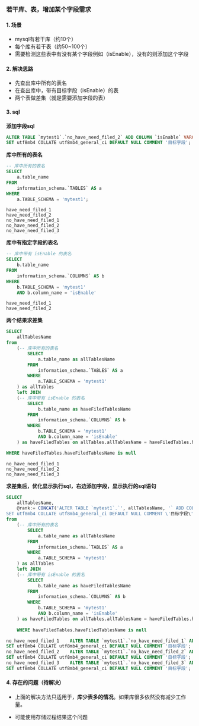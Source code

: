 ### 若干库、表，增加某个字段需求

#### 1. 场景

- mysql有若干库（约10个）
- 每个库有若干表（约50~100个）
- 需要检测这些表中有没有某个字段例如（isEnable），没有的则添加这个字段



#### 2. 解决思路

- 先查出库中所有的表名
- 在查出库中，带有目标字段（isEnable）的表
- 两个表做差集（就是需要添加字段的表）



#### 3. sql

**添加字段sql**

```sql
ALTER TABLE `mytest1`.`no_have_need_filed_2` ADD COLUMN `isEnable` VARCHAR ( 255 ) CHARACTER 
SET utf8mb4 COLLATE utf8mb4_general_ci DEFAULT NULL COMMENT '目标字段';
```

**库中所有的表名**

```sql
-- 库中所有的表名
SELECT
	a.table_name 
FROM
	information_schema.`TABLES` AS a 
WHERE
	a.TABLE_SCHEMA = 'mytest1';
```

```
have_need_filed_1
have_need_filed_2
no_have_need_filed_1
no_have_need_filed_2
no_have_need_filed_3
```

**库中有指定字段的表名**

```sql
-- 库中带有 isEnable 的表名
SELECT
	b.table_name 
FROM
	information_schema.`COLUMNS` AS b 
WHERE
	b.TABLE_SCHEMA = 'mytest1' 
	AND b.column_name = 'isEnable'
```

```
have_need_filed_1
have_need_filed_2
```

**两个结果求差集**

```sql
SELECT 
	allTablesName 
from
	(-- 库中所有的表名
		SELECT
			a.table_name as allTablesName
		FROM
			information_schema.`TABLES` AS a 
		WHERE
			a.TABLE_SCHEMA = 'mytest1'
	) as allTables
	left JOIN
	(-- 库中带有 isEnable 的表名
		SELECT
			b.table_name as haveFiledTablesName
		FROM
			information_schema.`COLUMNS` AS b 
		WHERE
			b.TABLE_SCHEMA = 'mytest1' 
			AND b.column_name = 'isEnable'
	) as haveFiledTables on allTables.allTablesName = haveFiledTables.haveFiledTablesName

WHERE haveFiledTables.haveFiledTablesName is null
```

```
no_have_need_filed_1
no_have_need_filed_2
no_have_need_filed_3
```

**求差集后，优化显示执行sql，右边添加字段，显示执行的sql语句**

```sql
SELECT 
	allTablesName,
	@rank:= CONCAT('ALTER TABLE `mytest1`.`', allTablesName, '` ADD COLUMN `isEnable` VARCHAR ( 255 ) CHARACTER 
SET utf8mb4 COLLATE utf8mb4_general_ci DEFAULT NULL COMMENT \'目标字段\';') as `自定义显示列`
from
	(-- 库中所有的表名
		SELECT
			a.table_name as allTablesName
		FROM
			information_schema.`TABLES` AS a 
		WHERE
			a.TABLE_SCHEMA = 'mytest1'
	) as allTables
	left JOIN
	(-- 库中带有 isEnable 的表名
		SELECT
			b.table_name as haveFiledTablesName
		FROM
			information_schema.`COLUMNS` AS b 
		WHERE
			b.TABLE_SCHEMA = 'mytest1' 
			AND b.column_name = 'isEnable'
	) as haveFiledTables on allTables.allTablesName = haveFiledTables.haveFiledTablesName
		
	WHERE haveFiledTables.haveFiledTablesName is null
```

```sql
no_have_need_filed_1	ALTER TABLE `mytest1`.`no_have_need_filed_1` ADD COLUMN `isEnable` VARCHAR ( 255 ) CHARACTER 
SET utf8mb4 COLLATE utf8mb4_general_ci DEFAULT NULL COMMENT '目标字段';
no_have_need_filed_2	ALTER TABLE `mytest1`.`no_have_need_filed_2` ADD COLUMN `isEnable` VARCHAR ( 255 ) CHARACTER 
SET utf8mb4 COLLATE utf8mb4_general_ci DEFAULT NULL COMMENT '目标字段';
no_have_need_filed_3	ALTER TABLE `mytest1`.`no_have_need_filed_3` ADD COLUMN `isEnable` VARCHAR ( 255 ) CHARACTER 
SET utf8mb4 COLLATE utf8mb4_general_ci DEFAULT NULL COMMENT '目标字段';
```



#### 4. 存在的问题（待解决）

- 上面的解决方法只适用于，**库少表多的情况**。如果库很多依然没有减少工作量。

- 可能使用存储过程结果这个问题